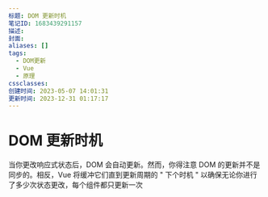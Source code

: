 ```yaml
---
标题: DOM 更新时机
笔记ID: 1683439291157
描述: 
封面: 
aliases: []
tags:
  - DOM更新
  - Vue
  - 原理
cssclasses: 
创建时间: 2023-05-07 14:01:31
更新时间: 2023-12-31 01:17:17
---
```


# DOM 更新时机

当你更改响应式状态后，DOM 会自动更新。然而，你得注意 DOM 的更新并不是同步的。相反，Vue 将缓冲它们直到更新周期的 " 下个时机 " 以确保无论你进行了多少次状态更改，每个组件都只更新一次
